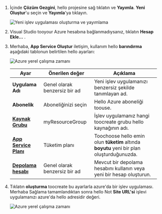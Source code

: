 1. İçinde **Çözüm Gezgini**, hello projesine sağ tıklatın ve **Yayımla**. **Yeni Oluştur**'u seçin ve **Yayımla**'ya tıklayın. 

    ![Yeni işlev uygulaması oluşturma ve yayımlama](./media/functions-vstools-publish/functions-vstools-publish-new-function-app.png)

2. Visual Studio tooyour Azure hesabına bağlanmadıysanız, tıklatın **Hesap Ekle...** .  

3. Merhaba, **App Service Oluştur** iletişim, kullanım hello **barındırma** aşağıdaki tablonun belirtilen hello ayarları: 

    ![Azure yerel çalışma zamanı](./media/functions-vstools-publish/functions-vstools-publish.png)

    | Ayar      | Önerilen değer  | Açıklama                                |
    | ------------ |  ------- | -------------------------------------------------- |
    | **Uygulama Adı** | Genel olarak benzersiz bir ad | Yeni işlev uygulamanızı benzersiz şekilde tanımlayan ad. |
    | **Abonelik** | Aboneliğinizi seçin | Hello Azure aboneliği toouse. |
    | **[Kaynak Grubu](../articles/azure-resource-manager/resource-group-overview.md)** | myResourceGroup |  İşlev uygulamanız hangi toocreate grubu hello kaynağının adı. |
    | **[App Service Planı](../articles/azure-functions/functions-scale.md)** | Tüketim planı | Toochoose hello emin olun **tüketim** altında **boyutu** yeni bir plan oluşturduğunuzda.  |
    | **[Depolama hesabı](../articles/storage/common/storage-create-storage-account.md#create-a-storage-account)** | Genel olarak benzersiz bir ad | Mevcut bir depolama hesabını kullanın veya yeni bir hesap oluşturun.   |

4. Tıklatın **oluşturma** toocreate bu ayarlarla azure'da bir işlev uygulaması. Merhaba Sağlama tamamlandıktan sonra hello Not **Site URL'si** işlevi uygulamanızı azure'da hello adresidir değeri. 

    ![Azure yerel çalışma zamanı](./media/functions-vstools-publish/functions-vstools-publish-profile.png)
